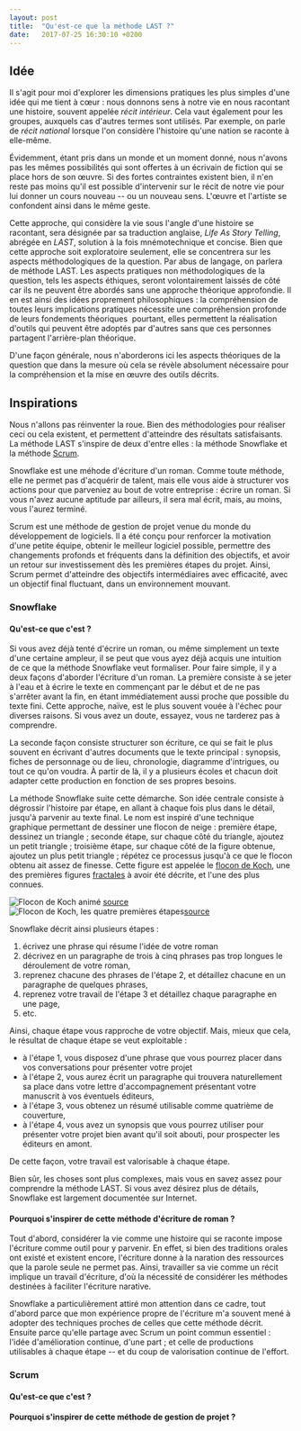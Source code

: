 ```yaml
---
layout: post
title:  "Qu'est-ce que la méthode LAST ?"
date:   2017-07-25 16:30:10 +0200
---
```


## Idée

Il s'agit pour moi d'explorer les dimensions pratiques les plus simples d'une idée qui me tient à cœur&nbsp;: nous donnons sens à notre vie en nous racontant une histoire, souvent appelée _récit intérieur_. Cela vaut également pour les groupes, auxquels cas d'autres termes sont  utilisés. Par exemple, on parle de _récit national_ lorsque l'on considère l'histoire qu'une nation se raconte à elle-même.

Évidemment, étant pris dans un monde et un moment donné, nous n'avons pas les mêmes possibilités qui sont offertes à un écrivain de fiction qui se place hors de son œuvre. Si des fortes contraintes existent bien, il n'en reste pas moins qu'il est possible d'intervenir sur le récit de notre vie pour lui donner un cours nouveau -- ou un nouveau sens. L'œuvre et l'artiste se confondent ainsi dans le même geste.

Cette approche, qui considère la vie sous l'angle d'une histoire se racontant, sera désignée par sa traduction anglaise, _Life As Story Telling_, abrégée en _LAST_, solution à la fois mnémotechnique et concise. Bien que cette approche soit exploratoire seulement, elle se concentrera sur les aspects méthodologiques de la question. Par abus de langage, on parlera de méthode LAST. Les aspects pratiques non méthodologiques de la question, tels les aspects éthiques, seront volontairement laissés de côté car ils ne peuvent être abordés sans une approche théorique approfondie. Il en est ainsi des idées proprement philosophiques&nbsp;: la compréhension de toutes leurs implications pratiques nécessite une compréhension profonde de leurs fondements théoriques&nbsp; pourtant, elles permettent la réalisation d'outils qui peuvent être adoptés par d'autres sans que ces personnes partagent l'arrière-plan théorique.

D'une façon générale, nous n'aborderons ici les aspects théoriques de la question que dans la mesure où cela se révèle absolument nécessaire pour la compréhension et la mise en œuvre des outils décrits.

## Inspirations

Nous n'allons pas réinventer la roue. Bien des méthodologies pour réaliser ceci ou cela existent, et permettent d'atteindre des résultats satisfaisants. La méthode LAST s'inspire de deux d'entre elles&nbsp;: la méthode Snowflake et la méthode [Scrum](https://fr.wikipedia.org/wiki/Scrum_(Boite_%C3%A0_outils)).

Snowflake est une méhode d'écriture d'un roman. Comme toute méthode, elle ne permet pas d'acquérir de talent, mais elle vous aide à structurer vos actions pour que parveniez au bout de votre entreprise&nbsp;: écrire un roman. Si vous n'avez aucune aptitude par ailleurs, il sera mal écrit, mais, au moins, vous l'aurez terminé.

Scrum est une méthode de gestion de projet venue du monde du développement de logiciels. Il a été conçu pour renforcer la motivation d'une petite équipe, obtenir le meilleur logiciel possible, permettre des changements profonds et fréquents dans la définition des objectifs, et avoir un retour sur investissement dès les premières étapes du projet. Ainsi, Scrum permet d'atteindre des objectifs intermédiaires avec efficacité, avec un objectif final fluctuant, dans un environnement mouvant.

### Snowflake

#### Qu'est-ce que c'est ?

Si vous avez déjà tenté d'écrire un roman, ou même simplement un texte d'une certaine ampleur, il se peut que vous ayez déjà acquis une intuition de ce que la méthode Snowflake veut formaliser. Pour faire simple, il y a deux façons d'aborder l'écriture d'un roman. La première consiste à se jeter à l'eau et à écrire le texte en commençant par le début et de ne pas s'arrêter avant la fin, en étant immédiatement aussi proche que possible du texte fini. Cette approche, naïve, est le plus souvent vouée à l'échec pour diverses raisons. Si vous avez un doute, essayez, vous ne tarderez pas à comprendre.

La seconde façon consiste structurer son écriture, ce qui se fait le plus souvent en écrivant d'autres documents que le texte principal : synopsis, fiches de personnage ou de lieu, chronologie, diagramme d'intrigues, ou tout ce qu'on voudra. &Agrave; partir de là, il y a plusieurs écoles et chacun doit adapter cette production en fonction de ses propres besoins.

La méthode Snowflake suite cette démarche. Son idée centrale consiste à dégrossir l'histoire par étape, en allant à chaque fois plus dans le détail, jusqu'à parvenir au texte final. Le nom est inspiré d'une technique graphique permettant de dessiner une flocon de neige : première étape, dessinez un triangle ; seconde étape, sur chaque côté du triangle, ajoutez un petit triangle ; troisième étape, sur chaque côté de la figure obtenue, ajoutez un plus petit triangle ; répétez ce processus jusqu'à ce que le flocon obtenu ait assez de finesse. Cette figure est appelée le [flocon de Koch](https://fr.wikipedia.org/wiki/Flocon_de_Koch), une des premières figures [fractales](https://fr.wikipedia.org/wiki/Fractale) à avoir été décrite, et l'une des plus connues.

![Flocon de Koch animé](https://upload.wikimedia.org/wikipedia/commons/f/fd/Von_Koch_curve.gif "Flocon de Koch animé") [source](https://commons.wikimedia.org/wiki/File:Von_Koch_curve.gif?uselang=fr)
![Flocon de Koch, les quatre premières étapes](https://upload.wikimedia.org/wikipedia/commons/8/8e/KochFlake.png "Flocon de Koch, les quatre premières étapes")[source](https://commons.wikimedia.org/wiki/File:KochFlake.png)

Snowflake décrit ainsi plusieurs étapes&nbsp;:

1. écrivez une phrase qui résume l'idée de votre roman
2. décrivez en un paragraphe de trois à cinq phrases pas trop longues le déroulement de votre roman,
3. reprenez chacune des phrases de l'étape 2, et détaillez chacune en un paragraphe de quelques phrases,
4. reprenez votre travail de l'étape 3 et détaillez chaque paragraphe en une page,
5. etc.

Ainsi, chaque étape vous rapproche de votre objectif. Mais, mieux que cela, le résultat de chaque étape se veut exploitable :

* à l'étape 1, vous disposez d'une phrase que vous pourrez placer dans vos conversations pour présenter votre projet
* à l'étape 2, vous aurez écrit un paragraphe qui trouvera naturellement sa place dans votre lettre d'accompagnement présentant votre manuscrit à vos éventuels éditeurs,
* à l'étape 3, vous obtenez un résumé utilisable comme quatrième de couverture,
* à l'étape 4, vous avez un synopsis que vous pourrez utiliser pour présenter votre projet bien avant qu'il soit abouti, pour prospecter les éditeurs en amont.

De cette façon, votre travail est valorisable à chaque étape.

Bien sûr, les choses sont plus complexes, mais vous en savez assez pour comprendre la méthode LAST. Si vous avez désirez plus de détails, Snowflake est largement documentée sur Internet.

#### Pourquoi s'inspirer de cette méthode d'écriture de roman ?

Tout d'abord, considérer la vie comme une histoire qui se raconte impose l'écriture comme outil pour y parvenir. En effet, si bien des traditions orales ont existé et existent encore, l'écriture donne à la naration des ressources que la parole seule ne permet pas. Ainsi, travailler sa vie comme un récit implique un travail d'écriture, d'où la nécessité de considérer les méthodes destinées à faciliter l'écriture narative.

Snowflake a particulièrement attiré mon attention dans ce cadre, tout d'abord parce que mon expérience propre de l'écriture m'a souvent mené à adopter des techniques proches de celles que cette méthode décrit. Ensuite parce qu'elle partage avec Scrum un point commun essentiel&nbsp;: l'idée d'amélioration continue, d'une part&nbsp;;  et celle de productions utilisables à chaque étape -- et du coup de valorisation continue de l'effort.

### Scrum

#### Qu'est-ce que c'est ?

#### Pourquoi s'inspirer de cette méthode de gestion de projet ?
